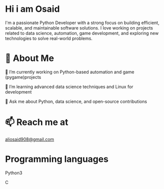 # Hi i am Osaid

I'm a passionate Python Developer with a strong 
focus on building efficient, scalable, and 
maintainable software solutions. I love 
working on projects related to data science, 
automation, game development, and exploring 
new technologies to solve real-world problems.

# 🚀 About Me

🔭 I’m currently working on Python-based automation 
and game (pygame)projects

🌱 I’m learning advanced data science techniques and Linux for development

💬 Ask me about Python, data science, and open-source contributions

# 📫 Reach me at 
aliosaid908@gmail.com
# Programming languages 
Python3

C

